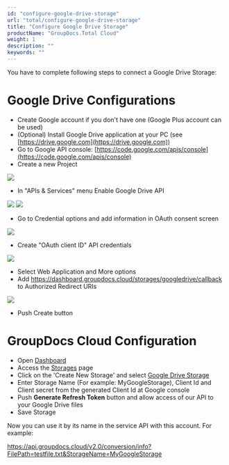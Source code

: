```yaml
---
id: "configure-google-drive-storage"
url: "total/configure-google-drive-storage"
title: "Configure Google Drive Storage"
productName: "GroupDocs.Total Cloud"
weight: 1
description: ""
keywords: ""
---
```


You have to complete following steps to connect a Google Drive Storage:

# Google Drive Configurations

* Create Google account if you don't have one (Google Plus account can be used)
* (Optional) Install Google Drive application at your PC (see [https://drive.google.com](https://drive.google.com))
* Go to Google API console: [https://code.google.com/apis/console](https://code.google.com/apis/console)
* Create a new Project

![](total/images/GoogleDriveCreateProject_1.PNG)

* In "APIs & Services" menu Enable Google Drive API

![](total/images/GoogleDriveEnableAPIs_2.PNG)
![](total/images/GoogleDriveEnableAPIs_3.PNG)

* Go to Credential options and add information in OAuth consent screen

![](total/images/GoogleDriveCredential_4.PNG)

* Create "OAuth client ID" API credentials

![](total/images/GoogleDriveCredential_5.PNG)

* Select Web Application and More options
* Add https://dashboard.groupdocs.cloud/storages/googledrive/callback to Authorized Redirect URIs

![](total/images/GoogleDriveCredential_6.PNG)

* Push Create button

# GroupDocs Cloud Configuration

* Open [Dashboard](https://dashboard.groupdocs.cloud)
* Access the [Storages](https://dashboard.groupdocs.cloud/storages) page
* Click on the 'Create New Storage' and select [Google Drive Storage](https://dashboard.groupdocs.cloud/storages/googledrive/create)
* Enter Storage Name (For example: MyGoogleStorage), Client Id and Client secret from the generated Client Id at Google console
* Push **Generate Refresh Token** button and allow access of our API to your Google Drive files
* Save Storage

Now you can use it by its name in the service API with this account. For example:

https://api.groupdocs.cloud/v2.0/conversion/info?FilePath=testfile.txt&StorageName=MyGoogleStorage
